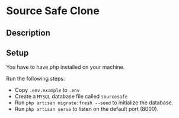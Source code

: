 # Source Safe Clone

## Description

## Setup

You have to have php installed on your machine.

Run the following steps:

- Copy `.env.example` to `.env`
- Create a `MYSQL` database file called `sourcesafe`
- Run `php artisan migrate:fresh --seed` to initialize the database.
- Run `php artisan serve` to listen on the default port (8000).
